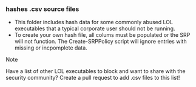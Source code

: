 ### hashes .csv source files
- This folder includes hash data for some commonly abused LOL executables that a typical corporate user should not be running.  
- To create your own hash file, all colums must be populated or the SRP will not function.  The Create-SRPPolicy script will ignore entries with missing or incpomplete data.
> [!NOTE]
> Have a list of other LOL executables to block and want to share with the security community?  Create a pull request to add .csv files to this list!
